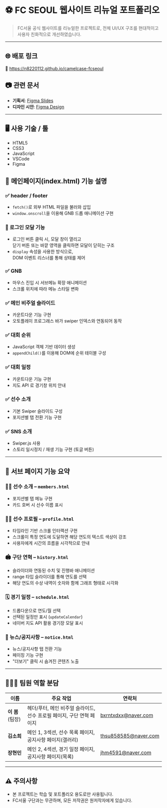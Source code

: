 
# ⚽ FC SEOUL 웹사이트 리뉴얼 포트폴리오

> FC서울 공식 웹사이트를 리뉴얼한 프로젝트로, 전체 UI/UX 구조를 현대적이고 사용자 친화적으로 개선하였습니다.

---

## 🌐 배포 링크  
🔗 https://n8220112.github.io/camelcase-fcseoul

## 📷 관련 문서

- **기획서**: [Figma Slides](https://www.figma.com/slides/mgo5Ms3fR81sEVMTgjBJJl/FC%EC%84%9C%EC%9A%B8-%EB%A6%AC%EB%89%B4%EC%96%BC--%EA%B8%B0%ED%9A%8D%EC%84%9C-?node-id=1-42&t=b6SrriTmVYGcRxzR-1)
- **디자인 시안**: [Figma Design](https://www.figma.com/design/edeRTJ9wCZQQcriQp9ipWM/FC-SEOUL-%EB%A6%AC%EB%89%B4%EC%96%BC--%EC%8A%A4%ED%86%A0%EB%A6%AC%EB%B3%B4%EB%93%9C-?node-id=131-2755&t=IEFCSoxTUYbqMbbS-1)

---
## 🖥 사용 기술 / 툴
- HTML5
- CSS3
- JavaScript
- VSCode
- Figma

## 🧩 메인페이지(index.html) 기능 설명

### ✅ header / footer
- `fetch()`로 외부 HTML 파일을 불러와 삽입
- `window.onscroll`을 이용해 GNB 드롭 애니메이션 구현

### 🔐 로그인 모달 기능

- 로그인 버튼 클릭 시, 모달 창이 열리고  
  닫기 버튼 또는 바깥 영역을 클릭하면 모달이 닫히는 구조
- `display` 속성을 사용한 방식으로,  
  DOM 이벤트 리스너를 통해 상태를 제어

### ✅ GNB
- 마우스 진입 시 서브메뉴 확장 애니메이션
- 스크롤 위치에 따라 메뉴 스타일 변화

### ✅ 메인 비주얼 슬라이드
- 카운트다운 기능 구현
- 오토플레이 프로그래스 바가 swiper 인덱스와 연동되어 동작

### ✅ 대회 순위
- JavaScript 객체 기반 데이터 생성
- `appendChild()`를 이용해 DOM에 순위 테이블 구성

### ✅ 대회 일정
- 카운트다운 기능 구현
- 지도 API 로 경기창 위치 안내

### ✅ 선수 소개
- 기본 Swiper 슬라이드 구성
- 포지션별 탭 전환 기능 구현

### ✅ SNS 소개
- Swiper.js 사용
- 스토리 일시정지 / 재생 기능 구현 (토글 버튼)

---

## 📄 서브 페이지 기능 요약

### 🏃‍♂️ 선수 소개 – `members.html`
- 포지션별 탭 메뉴 구현
- 카드 호버 시 선수 이름 표시

### 🧑‍🏫 선수 프로필 – `profile.html`
- 타임라인 기반 스크롤 인터랙션 구현
- 스크롤이 특정 연도에 도달하면 해당 연도의 텍스트 색상이 강조
- 사용자에게 시간의 흐름을 시각적으로 안내

### 🏟️ 구단 연혁 – `history.html`
- 슬라이더와 연동된 수치 및 진행바 애니메이션
- range 타입 슬라이더를 통해 연도를 선택
- 해당 연도의 수상 내역이 숫자와 함께 그래프 형태로 시각화

### 🗓️ 경기 일정 – `schedule.html`
- 드롭다운으로 연도/월 선택
- 선택된 일정만 표시 (`updateCalendar`)
- 네이버 지도 API 활용 경기장 모달 표시

### 📢 뉴스/공지사항 – `notice.html`
- 뉴스/공지사항 탭 전환 기능
- 페이징 기능 구현
- "더보기" 클릭 시 숨겨진 콘텐츠 노출

---

## 🧑‍🤝‍🧑 팀원 역할 분담

| 이름 | 주요 작업 | 연락처 |
|------|-----------|-----------|
| **이 봄** (팀장) | 헤더/푸터, 메인 비주얼 슬라이드, 선수 프로필 페이지, 구단 연혁 페이지 | bxrntxdxx@naver.com |
| **김소희** | 메인 1, 3섹션, 선수 목록 페이지, 공지사항 페이지(갤러리) | thsu858585@naver.com |
| **장현민** | 메인 2, 4섹션, 경기 일정 페이지, 공지사항 페이지(목록) | jhm4591@naver.com |

---

## ⚠️ 주의사항

- 본 프로젝트는 학습 및 포트폴리오 용도로만 사용됩니다.
- FC서울 구단과는 무관하며, 모든 저작권은 원저작자에게 있습니다.
